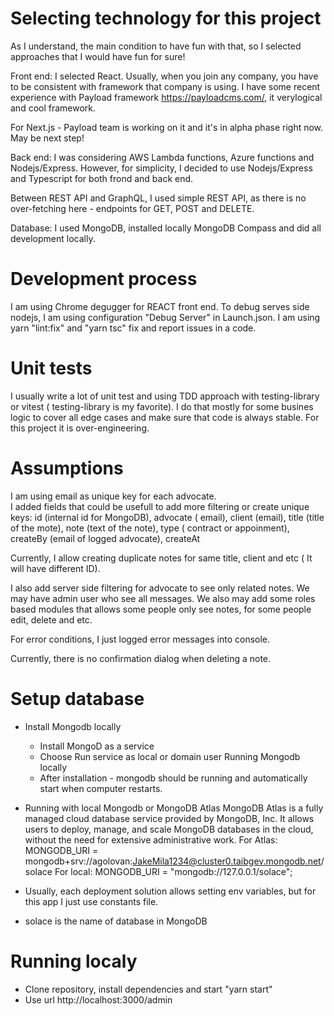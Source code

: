 # Selecting technology for this project
As I understand, the main condition to have fun with that, so I selected approaches that I would have fun for sure!

Front end: I selected React. Usually, when you join any company, you have to be consistent with framework that company is using. I have some recent experience with Payload framework https://payloadcms.com/, it verylogical and cool framework. 

For Next.js - Payload team is working on it and it's in alpha phase right now. May be next step! 

Back end:  I was considering AWS Lambda functions, Azure functions and Nodejs/Express. However, for simplicity, I decided to use Nodejs/Express and Typescript for both frond and back end. 

Between REST API and GraphQL, I used simple REST API, as there is no over-fetching here - endpoints for GET, POST and DELETE.

Database: I used MongoDB, installed locally MongoDB Compass and did all development locally.

# Development process
I am using Chrome degugger for REACT front end. 
To debug serves side nodejs, I am using configuration "Debug Server" in Launch.json.
I am using yarn "lint:fix" and "yarn tsc" fix and report issues in a code.  

# Unit tests
I usually write a lot of unit test and using TDD approach with testing-library or vitest ( testing-library is my favorite). 
I do that mostly for some busines logic to cover all edge cases and make sure that code is always stable. For this project it is over-engineering.

# Assumptions 
I am using email as unique key for each advocate.  
I added fields that could be usefull to add more filtering or create unique keys:
id (internal id for MongoDB), advocate ( email), client (email), title (title of the mote), note (text of the note), 
type ( contract or appoinment), createBy (email of logged advocate), createAt 

Currently, I allow creating duplicate notes for same title, client and etc ( It will have different ID). 

I also add server side filtering for advocate to see only related notes. We may have admin user who see all messages. We also may add some roles based modules that allows some people only see notes, for some people edit, delete and etc.

For error conditions, I just logged error messages into console. 

Currently, there is no confirmation dialog when deleting a note.

# Setup database
- Install Mongodb locally
  - Install MongoD as a service
  - Choose Run service as local or domain user
  Running Mongodb locally
  - After installation - mongodb should be running and automatically start when computer restarts.
 
- Running with local Mongodb or MongoDB Atlas
    MongoDB Atlas is a fully managed cloud database service provided by MongoDB, Inc. It allows users to deploy, manage, and scale MongoDB databases in the cloud, without the need for extensive administrative work.
    For Atlas:
    MONGODB_URI = mongodb+srv://agolovan:JakeMila1234@cluster0.taibgev.mongodb.net/solace
    For local:
    MONGODB_URI = "mongodb://127.0.0.1/solace";
- Usually, each deployment solution allows setting env variables, but for this app I just use constants file.   
- solace is the name of database in MongoDB

# Running localy 
- Clone repository, install dependencies and start "yarn start"
- Use url http://localhost:3000/admin 
